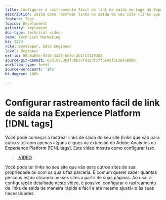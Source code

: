```yaml
---
title: Configurar o rastreamento fácil do link de saída em tags da Experience Platform
description: Saiba como rastrear links de saída em seu site (links que levam a outro site) com apenas alguns cliques na extensão do Adobe Analytics nas tags da Experience Platform.
feature: Tags
topics: Development
activity: implement
doc-type: technical video
team: Technical Marketing
kt: 2273
role: Developer, Data Engineer
level: Beginner
exl-id: 80a6a83e-9315-4339-bdfe-2b1f11129403
source-git-commit: 6dd1575364f3bb3cf81c3f5ffb642f3c1043eb8b
workflow-type: tm+mt
source-wordcount: '145'
ht-degree: 100%

---
```


# Configurar rastreamento fácil de link de saída na Experience Platform [!DNL tags]

Você pode começar a rastrear links de saída do seu site (links que vão para outro site) com apenas alguns cliques na extensão do Adobe Analytics na Experience Platform [!DNL tags]. Este vídeo mostra como configurar isso.

>[!VIDEO](https://video.tv.adobe.com/v/25763/?quality=12&learn=on)

Você pode ter links no seu site que vão para outros sites de sua propriedade ou com os quais faz parceria. É comum querer saber quantas pessoas estão clicando nesses sites a partir de suas páginas. Ao usar a configuração detalhada neste vídeo, é possível configurar o rastreamento de links de saída de maneira rápida e fácil e até mesmo ajustá-lo às suas necessidades.
